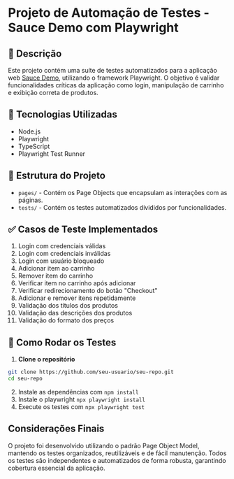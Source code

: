 # Projeto de Automação de Testes - Sauce Demo com Playwright

## 📝 Descrição
Este projeto contém uma suíte de testes automatizados para a aplicação web [Sauce Demo](https://www.saucedemo.com), utilizando o framework Playwright. O objetivo é validar funcionalidades críticas da aplicação como login, manipulação de carrinho e exibição correta de produtos.

## 🧰 Tecnologias Utilizadas
- Node.js
- Playwright
- TypeScript
- Playwright Test Runner

## 📁 Estrutura do Projeto
- `pages/` - Contém os Page Objects que encapsulam as interações com as páginas.
- `tests/` - Contém os testes automatizados divididos por funcionalidades.

## ✅ Casos de Teste Implementados
1. Login com credenciais válidas  
2. Login com credenciais inválidas  
3. Login com usuário bloqueado  
4. Adicionar item ao carrinho  
5. Remover item do carrinho  
6. Verificar item no carrinho após adicionar  
7. Verificar redirecionamento do botão "Checkout"  
8. Adicionar e remover itens repetidamente  
9. Validação dos títulos dos produtos  
10. Validação das descrições dos produtos  
11. Validação do formato dos preços  

## 🚀 Como Rodar os Testes

1. **Clone o repositório**
```bash
git clone https://github.com/seu-usuario/seu-repo.git
cd seu-repo
```
2. Instale as dependências com `npm install`
3. Instale o playwright `npx playwright install`
4. Execute os testes com `npx playwright test`

## Considerações Finais
O projeto foi desenvolvido utilizando o padrão Page Object Model, mantendo os testes organizados, reutilizáveis e de fácil manutenção. Todos os testes são independentes e automatizados de forma robusta, garantindo cobertura essencial da aplicação.
